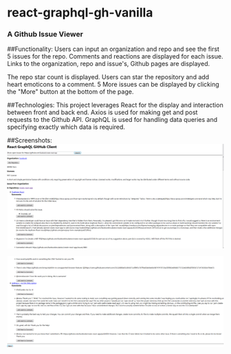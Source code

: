 # react-graphql-gh-vanilla

### A Github Issue Viewer

##Functionality:
Users can input an organization and repo and see the first 5 issues for the repo.  Comments and reactions are displayed for each issue.  Links to the organization, repo and issue's, Github pages are displayed.

The repo star count is displayed.  Users can star the repository and add heart emoticons to a comment.  5 More issues can be displayed by clicking the "More" button at the bottom of the page.  

##Technologies:
This project leverages React for the display and interaction between front and back end.  Axios is used for making get and post requests to the Github API.  GraphQL is used for handling data queries and specifying exactly which data is required.  

##Screenshots:
![Alt text](https://raw.githubusercontent.com/tmstani23/react-graphql-gh-vanilla/master/img/ss1.png)


![Alt text](https://raw.githubusercontent.com/tmstani23/react-graphql-gh-vanilla/master/img/ss2.png)

